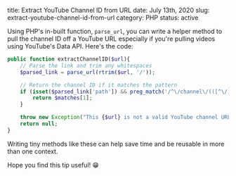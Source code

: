 title: Extract YouTube Channel ID from URL
date: July 13th, 2020
slug: extract-youtube-channel-id-from-url
category: PHP
status: active

Using PHP's in-built function, `parse_url`, you can write a helper method to pull the channel ID off a YouTube URL especially if you're pulling videos using YouTube's Data API. Here's the code:
```php
public function extractChannelID($url){
    // Parse the link and trim any whitespaces
    $parsed_link = parse_url(rtrim($url, '/'));

    // Return the channel ID if it matches the pattern
    if (isset($parsed_link['path']) && preg_match('/^\/channel\/(([^\/])+?)$/', $parsed_link['path'], $matches)) {
        return $matches[1];
    }

    throw new Exception("This {$url} is not a valid YouTube channel URL");
    return null;
}
```

Writing tiny methods like these can help save time and be reusable in more than one context. 

Hope you find this tip useful! &#x1F601;
